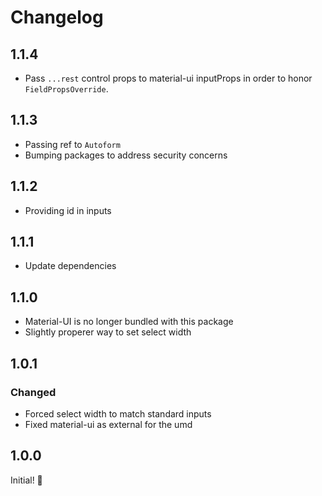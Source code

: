 # Changelog

## 1.1.4
 
* Pass `...rest` control props to material-ui inputProps in order to honor `FieldPropsOverride`.

## 1.1.3

* Passing ref to `Autoform`
* Bumping packages to address security concerns

## 1.1.2

* Providing id in inputs

## 1.1.1

* Update dependencies

## 1.1.0

* Material-UI is no longer bundled with this package
* Slightly properer way to set select width

## 1.0.1

### Changed

* Forced select width to match standard inputs
* Fixed material-ui as external for the umd

## 1.0.0

Initial! :metal:
